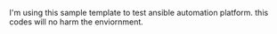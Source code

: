 I'm using this sample template to test ansible automation platform. this codes will no harm the enviornment. 